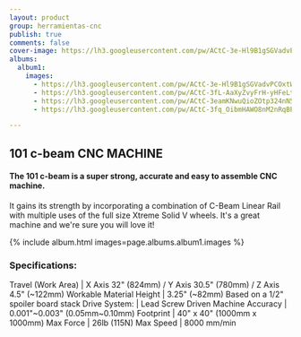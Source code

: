 ```yaml
---
layout: product
group: herramientas-cnc
publish: true
comments: false
cover-image: https://lh3.googleusercontent.com/pw/ACtC-3e-Hl9B1gSGVadvPCOxtWOeBsZKWrNs324tD9GIkvIUlznMK7cFerH5Z0Zb9gV41Muxjgc1MIn1N5RCiysPDZoq4wX6tKBpYDyu_mCgSpcwPkTcP3nhT_te33CMvfvHbPYAzBuft9NV5RVcFZKuHcNYUA=w1695-h953-no?authuser=0
albums:
  album1:
    images:
      - https://lh3.googleusercontent.com/pw/ACtC-3e-Hl9B1gSGVadvPCOxtWOeBsZKWrNs324tD9GIkvIUlznMK7cFerH5Z0Zb9gV41Muxjgc1MIn1N5RCiysPDZoq4wX6tKBpYDyu_mCgSpcwPkTcP3nhT_te33CMvfvHbPYAzBuft9NV5RVcFZKuHcNYUA=w1695-h953-no?authuser=0
      - https://lh3.googleusercontent.com/pw/ACtC-3fL-AaXyZvyFrH-yHFeLtoIhaF8zWeTxuPsP0yYYivQ3ym15fN4RMIhhIgL9zIZTMjVLGchBQCTW5qx_PiWnfuOenHOgEkhVLiQ6GcUVJ4yzwvKUzMNRDI5Q3vR6bb6PpHjqAPaLlf1F6sOxtNaEWg1jA=w1621-h907-no?authuser=1
      - https://lh3.googleusercontent.com/pw/ACtC-3eamKNwuQioZOtp324nN5tm4jzL9glAqhWb5nT4BUewjvexOtJT5Hs6I_PkNhILW7gfB44p3YYM1GG6e4-okztTvYqFeiLigrFimeD6Jsns2iwqVhD3Hu_Is3Kg6z2pOS3dGWmufnoqgPokABn6Rz2LIQ=s1280-no?authuser=1
      - https://lh3.googleusercontent.com/pw/ACtC-3fq_OibmHAWO8nM2nRqBPcfD0z88fDYARhN8MZx61Fa_wq6RAQFtHvKmFSl5KOrzSKT-7XoR-ZExRBQBtLMDU2YNnVEdLtCSY9wHBJWtOYwVyZaoVUpcrFmJrvrGE86Oys-OdYu9G19quhmGoegfcXhEw=s953-no?authuser=0

---
```


## 101 c-beam CNC MACHINE

#### The 101 c-beam is a super strong, accurate and easy to assemble CNC machine.   

It gains its strength by incorporating a combination of C-Beam Linear Rail with multiple uses of the full size Xtreme Solid V wheels. It's a great machine and we're sure you will love it!

{% include album.html images=page.albums.album1.images %}

### Specifications:

Travel (Work Area) | X Axis 32" (824mm) / Y Axis 30.5" (780mm) / Z Axis 4.5" (~122mm)
Workable Material Height | 3.25" (~82mm) Based on a 1/2" spoiler board stack
Drive System: | Lead Screw Driven
Machine Accuracy | 0.001"~0.003" (0.05mm~0.10mm)
Footprint | 40" x 40" (1000mm x 1000mm)
Max Force | 26lb (115N)
Max Speed | 8000 mm/min
